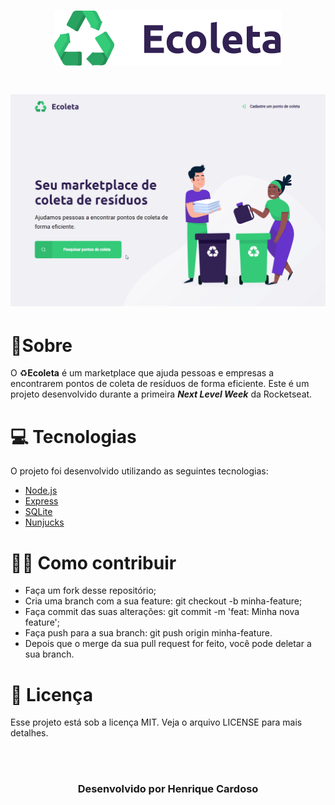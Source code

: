 <h1 align="center">
   <img src=public/assets/logo.svg>
</h1>

<h1>
   <img src=public/assets/ecoleta-gif.gif>
</h1>

# 🔖Sobre
O ♻**Ecoleta** é um marketplace que ajuda pessoas e empresas a encontrarem pontos de coleta de resíduos de forma eficiente.
Este é um projeto desenvolvido durante a primeira ***Next Level Week*** da Rocketseat.


# 💻 Tecnologias 

O projeto foi desenvolvido utilizando as seguintes tecnologias:

- [Node.js](https://nodejs.org/en/)
- [Express](https://expressjs.com/pt-br/)
- [SQLite](https://www.sqlite.org/index.html)
- [Nunjucks](https://mozilla.github.io/nunjucks/)

# 🤝🏻 Como contribuir 

- Faça um fork desse repositório;
- Cria uma branch com a sua feature: git checkout -b minha-feature;
- Faça commit das suas alterações: git commit -m 'feat: Minha nova feature';
- Faça push para a sua branch: git push origin minha-feature.
- Depois que o merge da sua pull request for feito, você pode deletar a sua branch.



# 📝 Licença
Esse projeto está sob a licença MIT. Veja o arquivo LICENSE para mais detalhes.

<br>
<br>





<h3 align="center"> Desenvolvido por <b>Henrique Cardoso</h3>